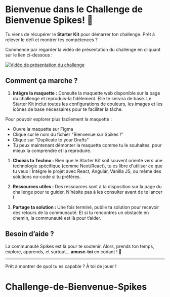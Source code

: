 # Bienvenue dans le Challenge de Bienvenue Spikes! 🚀

Tu viens de récupérer le **Starter Kit** pour démarrer ton challenge. Prêt à relever le défi et montrer tes compétences ?

Commence par regarder la vidéo de présentation du challenge en cliquant sur le lien ci-dessous :

[![Vidéo de présentation du challenge](https://img.youtube.com/vi/pHFtGAgs1RU/0.jpg)](https://youtu.be/pHFtGAgs1RU)

## Comment ça marche ?

1. **Intègre la maquette :** Consulte la maquette web disponible sur la page du challenge et reproduis-la fidèlement. Elle te servira de base. Le Starter Kit inclut toutes les configurations de couleurs, les images et les icônes de base nécessaires pour te faciliter la tâche.

Pour pouvoir explorer plus facilement la maquette :

- Ouvre la maquette sur Figma
- Clique sur le nom du fichier "Bienvenue sur Spikes !"
- Clique sur "Duplicate to your Drafts"
- Tu peux maintenant démonter la maquette comme tu le souhaites, pour mieux la comprendre et la reproduire.

1. **Choisis ta Techno :** Bien que le Starter Kit soit souvent orienté vers une technologie spécifique (comme Next/React), tu es libre d'utiliser ce que tu veux ! Intègre le projet avec React, Angular, Vanilla JS, ou même des solutions no-code si tu préfères.

2. **Ressources utiles :** Des ressources sont à ta disposition sur la page du challenge pour te guider. N’hésite pas à les consulter avant de te lancer !

3. **Partage ta solution :** Une fois terminé, publie ta solution pour recevoir des retours de la communauté. Et si tu rencontres un obstacle en chemin, la communauté est là pour t’aider.

## Besoin d’aide ?

La communauté Spikes est là pour te soutenir. Alors, prends ton temps, explore, apprends, et surtout... **amuse-toi** en codant ! 🚀

---

Prêt à montrer de quoi tu es capable ? À toi de jouer !
# Challenge-de-Bienvenue-Spikes
